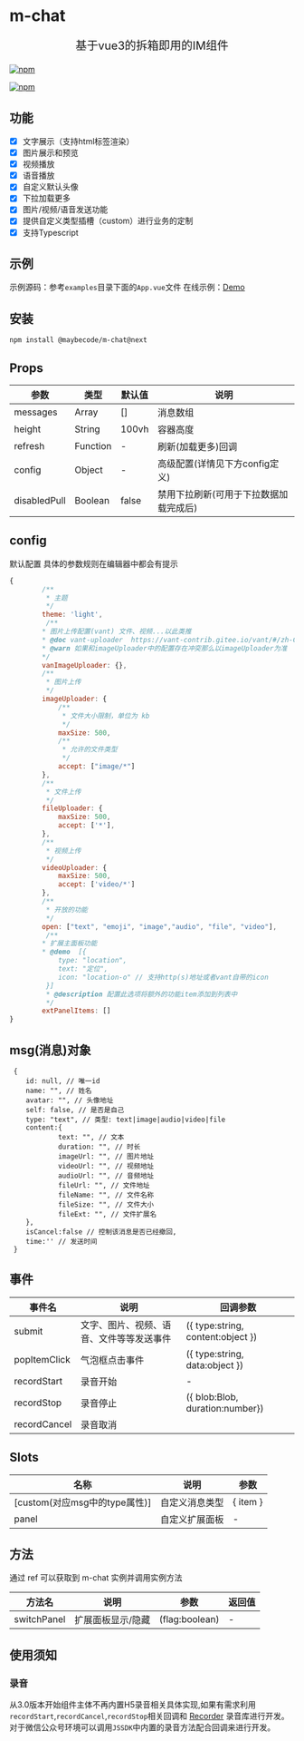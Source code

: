 # m-chat
<p style="text-align:center;font-size:20px">基于vue3的拆箱即用的IM组件</p>

[![npm](https://img.shields.io/npm/v/@maybecode/m-chat/next.svg)](https://www.npmjs.com/package/@maybecode/m-chat)

[![npm](https://img.shields.io/npm/dt/@maybecode/m-chat/next.svg)](https://www.npmjs.com/package/@maybecode/m-chat)



## 功能

* [x] 文字展示（支持html标签渲染）
* [x] 图片展示和预览
* [x] 视频播放
* [x] 语音播放
* [x] 自定义默认头像
* [x] 下拉加载更多
* [x] 图片/视频/语音发送功能
* [x] 提供自定义类型插槽（custom）进行业务的定制
* [x] 支持Typescript

## 示例

示例源码：参考`examples`目录下面的`App.vue`文件
在线示例：[Demo](http://null_639_5368.gitee.io/m-chat)

## 安装

```
npm install @maybecode/m-chat@next
```

## Props

| 参数         | 类型     | 默认值 | 说明                                   |
| ------------ | -------- | ------ | -------------------------------------- |
| messages     | Array    | []     | 消息数组                               |
| height       | String   | 100vh  | 容器高度                               |
| refresh      | Function | -      | 刷新(加载更多)回调                     |
| config       | Object   | -      | 高级配置(详情见下方config定义)         |
| disabledPull | Boolean  | false  | 禁用下拉刷新(可用于下拉数据加载完成后) |


## config 

默认配置 具体的参数规则在编辑器中都会有提示

```js
{
        /**
         * 主题
         */
        theme: 'light',
         /**
        * 图片上传配置(vant) 文件、视频...以此类推
        * @doc vant-uploader  https://vant-contrib.gitee.io/vant/#/zh-CN/uploader#props
        * @warn 如果和imageUploader中的配置存在冲突那么以imageUploader为准
        */
        vanImageUploader: {},
        /**
         * 图片上传
         */
        imageUploader: {
            /**
             * 文件大小限制，单位为 kb
             */
            maxSize: 500,
            /**
             * 允许的文件类型
             */
            accept: ["image/*"]
        },
        /**
         * 文件上传
         */
        fileUploader: {
            maxSize: 500,
            accept: ['*'],
        },
        /**
         * 视频上传
         */
        videoUploader: {
            maxSize: 500,
            accept: ['video/*']
        },
        /**
         * 开放的功能
         */
        open: ["text", "emoji", "image","audio", "file", "video"],
         /**
        * 扩展主面板功能
        * @demo  [{
            type: "location",
            text: "定位",
            icon: "location-o" // 支持http(s)地址或者vant自带的icon
         }]
         * @description 配置此选项将额外的功能item添加到列表中
         */
        extPanelItems: []
}
```
## msg(消息)对象

```
 {
    id: null, // 唯一id
    name: "", // 姓名
    avatar: "", // 头像地址
    self: false, // 是否是自己
    type: "text", // 类型: text|image|audio|video|file
    content:{
            text: "", // 文本
            duration: "", // 时长
            imageUrl: "", // 图片地址
            videoUrl: "", // 视频地址
            audioUrl: "", // 音频地址
            fileUrl: "", // 文件地址
            fileName: "", // 文件名称
            fileSize: "", // 文件大小
            fileExt: "", // 文件扩展名
    },
    isCancel:false // 控制该消息是否已经撤回,
    time:'' // 发送时间
 }
```

## 事件

| 事件名       | 说明                                     | 回调参数                          |
| ------------ | ---------------------------------------- | --------------------------------- |
| submit       | 文字、图片、视频、语音、文件等等发送事件 | ({ type:string, content:object }) |
| popItemClick | 气泡框点击事件                           | ({ type:string, data:object })    |
| recordStart  | 录音开始                                 | -                                 |
| recordStop   | 录音停止                                 | ({ blob:Blob, duration:number})   |
| recordCancel | 录音取消                                 |

## Slots

| 名称                          | 说明           | 参数     |
| ----------------------------- | -------------- | -------- |
| [custom(对应msg中的type属性)] | 自定义消息类型 | { item } |
| panel                         | 自定义扩展面板 | -        |

## 方法

通过 ref 可以获取到 m-chat 实例并调用实例方法

| 方法名      | 说明              | 参数           | 返回值 |
| ----------- | ----------------- | -------------- | ------ |
| switchPanel | 扩展面板显示/隐藏 | (flag:boolean) | -      |

## 使用须知

### 录音
从3.0版本开始组件主体不再内置H5录音相关具体实现,如果有需求利用`recordStart`,`recordCancel`,`recordStop`相关回调和 [Recorder](https://github.com/xiangyuecn/Recorder) 录音库进行开发。
对于微信公众号环境可以调用`JSSDK`中内置的录音方法配合回调来进行开发。
<!-- *后续如果有时间可能开发相关插件进行扩展* -->